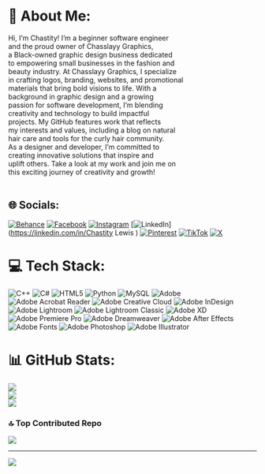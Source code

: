 # 💫 About Me:
Hi, I’m Chastity! I’m a beginner software engineer <br>and the proud owner of Chasslayy Graphics, <br>a Black-owned graphic design business dedicated<br> to empowering small businesses in the fashion and <br>beauty industry. At Chasslayy Graphics, I specialize <br>in crafting logos, branding, websites, and promotional <br>materials that bring bold visions to life. With a <br>background in graphic design and a growing <br>passion for software development, I’m blending<br> creativity and technology to build impactful <br>projects. My GitHub features work that reflects<br> my interests and values, including a blog on natural<br> hair care and tools for the curly hair community.<br>As a designer and developer, I’m committed to <br>creating innovative solutions that inspire and <br>uplift others. Take a look at my work and join me on<br>this exciting journey of creativity and growth!<br><br>


## 🌐 Socials:
[![Behance](https://img.shields.io/badge/Behance-1769ff?logo=behance&logoColor=white)](https://behance.net/chasslayy) [![Facebook](https://img.shields.io/badge/Facebook-%231877F2.svg?logo=Facebook&logoColor=white)](https://facebook.com/chasslayygraphics) [![Instagram](https://img.shields.io/badge/Instagram-%23E4405F.svg?logo=Instagram&logoColor=white)](https://instagram.com/chasslayygraphics ) [![LinkedIn](https://img.shields.io/badge/LinkedIn-%230077B5.svg?logo=linkedin&logoColor=white)](https://linkedin.com/in/Chastity Lewis ) [![Pinterest](https://img.shields.io/badge/Pinterest-%23E60023.svg?logo=Pinterest&logoColor=white)](https://pinterest.com/chasslayygraphics ) [![TikTok](https://img.shields.io/badge/TikTok-%23000000.svg?logo=TikTok&logoColor=white)](https://tiktok.com/@chasslayy) [![X](https://img.shields.io/badge/X-black.svg?logo=X&logoColor=white)](https://x.com/Chas_Slayy) 

# 💻 Tech Stack:
![C++](https://img.shields.io/badge/c++-%2300599C.svg?style=for-the-badge&logo=c%2B%2B&logoColor=white) ![C#](https://img.shields.io/badge/c%23-%23239120.svg?style=for-the-badge&logo=csharp&logoColor=white) ![HTML5](https://img.shields.io/badge/html5-%23E34F26.svg?style=for-the-badge&logo=html5&logoColor=white) ![Python](https://img.shields.io/badge/python-3670A0?style=for-the-badge&logo=python&logoColor=ffdd54) ![MySQL](https://img.shields.io/badge/mysql-4479A1.svg?style=for-the-badge&logo=mysql&logoColor=white) ![Adobe](https://img.shields.io/badge/adobe-%23FF0000.svg?style=for-the-badge&logo=adobe&logoColor=white) ![Adobe Acrobat Reader](https://img.shields.io/badge/Adobe%20Acrobat%20Reader-EC1C24.svg?style=for-the-badge&logo=Adobe%20Acrobat%20Reader&logoColor=white) ![Adobe Creative Cloud](https://img.shields.io/badge/Adobe%20Creative%20Cloud-DA1F26.svg?style=for-the-badge&logo=Adobe%20Creative%20Cloud&logoColor=white) ![Adobe InDesign](https://img.shields.io/badge/Adobe%20InDesign-49021F?style=for-the-badge&logo=adobeindesign&logoColor=FF3366) ![Adobe Lightroom](https://img.shields.io/badge/Adobe%20Lightroom-31A8FF.svg?style=for-the-badge&logo=Adobe%20Lightroom&logoColor=white) ![Adobe Lightroom Classic](https://img.shields.io/badge/Adobe%20Lightroom%20Classic-31A8FF.svg?style=for-the-badge&logo=Adobe%20Lightroom%20Classic&logoColor=white) ![Adobe XD](https://img.shields.io/badge/Adobe%20XD-470137?style=for-the-badge&logo=Adobe%20XD&logoColor=#FF61F6) ![Adobe Premiere Pro](https://img.shields.io/badge/Adobe%20Premiere%20Pro-9999FF.svg?style=for-the-badge&logo=Adobe%20Premiere%20Pro&logoColor=white) ![Adobe Dreamweaver](https://img.shields.io/badge/Adobe%20Dreamweaver-FF61F6.svg?style=for-the-badge&logo=Adobe%20Dreamweaver&logoColor=white) ![Adobe After Effects](https://img.shields.io/badge/Adobe%20After%20Effects-9999FF.svg?style=for-the-badge&logo=Adobe%20After%20Effects&logoColor=white) ![Adobe Fonts](https://img.shields.io/badge/Adobe%20Fonts-000B1D.svg?style=for-the-badge&logo=Adobe%20Fonts&logoColor=white) ![Adobe Photoshop](https://img.shields.io/badge/adobe%20photoshop-%2331A8FF.svg?style=for-the-badge&logo=adobe%20photoshop&logoColor=white) ![Adobe Illustrator](https://img.shields.io/badge/adobe%20illustrator-%23FF9A00.svg?style=for-the-badge&logo=adobe%20illustrator&logoColor=white)
# 📊 GitHub Stats:
![](https://github-readme-stats.vercel.app/api?username=chasslayy&theme=dark&hide_border=false&include_all_commits=false&count_private=false)<br/>
![](https://github-readme-streak-stats.herokuapp.com/?user=chasslayy&theme=dark&hide_border=false)<br/>
![](https://github-readme-stats.vercel.app/api/top-langs/?username=chasslayy&theme=dark&hide_border=false&include_all_commits=false&count_private=false&layout=compact)

### 🔝 Top Contributed Repo
![](https://github-contributor-stats.vercel.app/api?username=chasslayy&limit=5&theme=dark&combine_all_yearly_contributions=true)

---
[![](https://visitcount.itsvg.in/api?id=chasslayy&icon=0&color=0)](https://visitcount.itsvg.in)

<!-- Proudly created with GPRM ( https://gprm.itsvg.in ) -->

